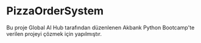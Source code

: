# PizzaOrderSystem
Bu proje Global AI Hub tarafından düzenlenen Akbank Python Bootcamp'te verilen projeyi çözmek için yapılmıştır.

